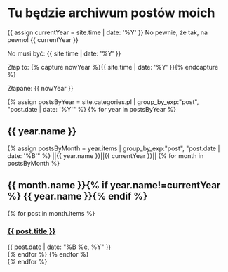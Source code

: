 # Tu będzie archiwum postów moich

{{ assign currentYear = site.time | date: '%Y' }}
No pewnie, że tak, na pewno! {{ currentYear }}

No musi być: {{ site.time | date: '%Y' }}

Złap to: {% capture nowYear %}{{ site.time | date: '%Y' }}{% endcapture %}

Złapane: {{ nowYear }}


{% assign postsByYear = site.categories.pl | group_by_exp:"post", "post.date | date: '%Y'" %}
{% for year in postsByYear %}

<div class="posts">
<h2>{{ year.name }}</h2>
  {% assign postsByMonth = year.items | group_by_exp:"post", "post.date | date: '%B'" %}
  ||{{ year.name }}||{{ currentYear }}||
  {% for month in postsByMonth %}
  <h2>{{ month.name }}{% if year.name!=currentYear %} {{ year.name }}{% endif %}</h2>
    {% for post in month.items %}
    <div class="post">
      <h3><a href="{{ post.url }}">{{ post.title }}</a></h3>
      <div class="date">{{ post.date | date: "%B %e, %Y" }}</div>
    </div>
    {% endfor %}
  {% endfor %}
</div>
{% endfor %}